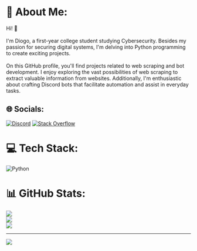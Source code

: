 # 💫 About Me:
Hi! 👋<br><br>I'm Diogo, a first-year college student studying Cybersecurity. Besides my passion for securing digital systems, I'm delving into Python programming to create exciting projects.<br><br>On this GitHub profile, you'll find projects related to web scraping and bot development. I enjoy exploring the vast possibilities of web scraping to extract valuable information from websites. Additionally, I'm enthusiastic about crafting Discord bots that facilitate automation and assist in everyday tasks.


## 🌐 Socials:
[![Discord](https://img.shields.io/badge/Discord-%237289DA.svg?logo=discord&logoColor=white)](https://discord.gg/thefox09) [![Stack Overflow](https://img.shields.io/badge/-Stackoverflow-FE7A16?logo=stack-overflow&logoColor=white)](https://stackoverflow.com/users/polaretti) 

# 💻 Tech Stack:
![Python](https://img.shields.io/badge/python-3670A0?style=for-the-badge&logo=python&logoColor=ffdd54)
# 📊 GitHub Stats:
![](https://github-readme-stats.vercel.app/api?username=Polareti&theme=react&hide_border=false&include_all_commits=true&count_private=true)<br/>
![](https://github-readme-streak-stats.herokuapp.com/?user=Polareti&theme=react&hide_border=false)<br/>
![](https://github-readme-stats.vercel.app/api/top-langs/?username=Polareti&theme=react&hide_border=false&include_all_commits=true&count_private=true&layout=compact)

---
[![](https://visitcount.itsvg.in/api?id=Polareti&icon=0&color=0)](https://visitcount.itsvg.in)

<!-- Proudly created with GPRM ( https://gprm.itsvg.in ) -->
